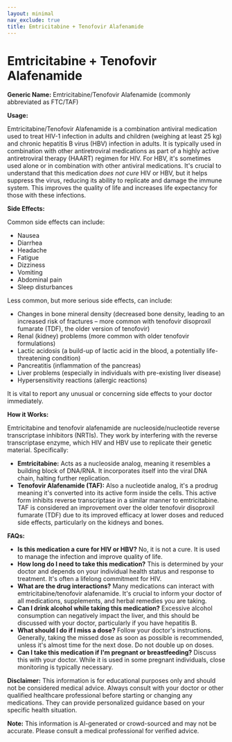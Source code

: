 ```yaml
---
layout: minimal
nav_exclude: true
title: Emtricitabine + Tenofovir Alafenamide
---
```


# Emtricitabine + Tenofovir Alafenamide

**Generic Name:** Emtricitabine/Tenofovir Alafenamide (commonly abbreviated as FTC/TAF)

**Usage:**

Emtricitabine/Tenofovir Alafenamide is a combination antiviral medication used to treat HIV-1 infection in adults and children (weighing at least 25 kg) and chronic hepatitis B virus (HBV) infection in adults.  It is typically used in combination with other antiretroviral medications as part of a highly active antiretroviral therapy (HAART) regimen for HIV.  For HBV, it's sometimes used alone or in combination with other antiviral medications.  It's crucial to understand that this medication *does not cure* HIV or HBV, but it helps suppress the virus, reducing its ability to replicate and damage the immune system.  This improves the quality of life and increases life expectancy for those with these infections.

**Side Effects:**

Common side effects can include:

* Nausea
* Diarrhea
* Headache
* Fatigue
* Dizziness
* Vomiting
* Abdominal pain
* Sleep disturbances

Less common, but more serious side effects, can include:

* Changes in bone mineral density (decreased bone density, leading to an increased risk of fractures – more common with tenofovir disoproxil fumarate (TDF), the older version of tenofovir)
* Renal (kidney) problems (more common with older tenofovir formulations)
* Lactic acidosis (a build-up of lactic acid in the blood, a potentially life-threatening condition)
* Pancreatitis (inflammation of the pancreas)
* Liver problems (especially in individuals with pre-existing liver disease)
* Hypersensitivity reactions (allergic reactions)

It is vital to report any unusual or concerning side effects to your doctor immediately.

**How it Works:**

Emtricitabine and tenofovir alafenamide are nucleoside/nucleotide reverse transcriptase inhibitors (NRTIs).  They work by interfering with the reverse transcriptase enzyme, which HIV and HBV use to replicate their genetic material.  Specifically:

* **Emtricitabine:**  Acts as a nucleoside analog, meaning it resembles a building block of DNA/RNA.  It incorporates itself into the viral DNA chain, halting further replication.
* **Tenofovir Alafenamide (TAF):**  Also a nucleotide analog, it's a prodrug meaning it's converted into its active form inside the cells.  This active form inhibits reverse transcriptase in a similar manner to emtricitabine.  TAF is considered an improvement over the older tenofovir disoproxil fumarate (TDF) due to its improved efficacy at lower doses and reduced side effects, particularly on the kidneys and bones.

**FAQs:**

* **Is this medication a cure for HIV or HBV?** No, it is not a cure. It is used to manage the infection and improve quality of life.
* **How long do I need to take this medication?**  This is determined by your doctor and depends on your individual health status and response to treatment.  It's often a lifelong commitment for HIV.
* **What are the drug interactions?** Many medications can interact with emtricitabine/tenofovir alafenamide.  It's crucial to inform your doctor of all medications, supplements, and herbal remedies you are taking.
* **Can I drink alcohol while taking this medication?**  Excessive alcohol consumption can negatively impact the liver, and this should be discussed with your doctor, particularly if you have hepatitis B.
* **What should I do if I miss a dose?**  Follow your doctor's instructions.  Generally, taking the missed dose as soon as possible is recommended, unless it's almost time for the next dose.  Do not double up on doses.
* **Can I take this medication if I'm pregnant or breastfeeding?** Discuss this with your doctor.  While it is used in some pregnant individuals, close monitoring is typically necessary.

**Disclaimer:** This information is for educational purposes only and should not be considered medical advice.  Always consult with your doctor or other qualified healthcare professional before starting or changing any medications.  They can provide personalized guidance based on your specific health situation.


**Note:** This information is AI-generated or crowd-sourced and may not be accurate. Please consult a medical professional for verified advice.